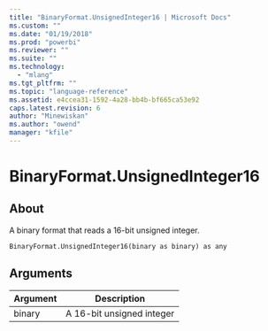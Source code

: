 ```yaml
---
title: "BinaryFormat.UnsignedInteger16 | Microsoft Docs"
ms.custom: ""
ms.date: "01/19/2018"
ms.prod: "powerbi"
ms.reviewer: ""
ms.suite: ""
ms.technology: 
  - "mlang"
ms.tgt_pltfrm: ""
ms.topic: "language-reference"
ms.assetid: e4ccea31-1592-4a28-bb4b-bf665ca53e92
caps.latest.revision: 6
author: "Minewiskan"
ms.author: "owend"
manager: "kfile"
---
```

# BinaryFormat.UnsignedInteger16

  
## About  
A binary format that reads a 16-bit unsigned integer.  
  
```  
BinaryFormat.UnsignedInteger16(binary as binary) as any  
```  
  
## Arguments  
  
|Argument|Description|  
|------------|---------------|  
|binary|A 16-bit unsigned integer|  
  
